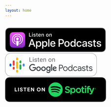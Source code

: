 ```yaml
---
layout: home
---
```


<img class="aligncenter size-medium" src="">

<div class="center">

<a href="">
<img class="size-small" src="assets/Apple_Podcasts.svg">
</a>


<a href="">
<img class="size-small" src="assets/Google_Podcasts.svg">
</a>

<a href="">
<img class="size-small" src="assets/spotify-podcast-badge.svg">
</a>

</div>